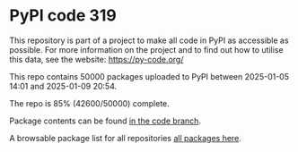 # PyPI code 319

This repository is part of a project to make all code in PyPI as accessible as possible. For more information 
on the project and to find out how to utilise this data, see the website: https://py-code.org/

This repo contains 50000 packages uploaded to PyPI between 
2025-01-05 14:01 and 2025-01-09 20:54.

The repo is 85% (42600/50000) complete.

Package contents can be found [in the code branch](https://github.com/pypi-data/pypi-mirror-319/tree/code/packages).

A browsable package list for all repositories [all packages here](https://py-code.org/repositories/pypi-mirror-319).


